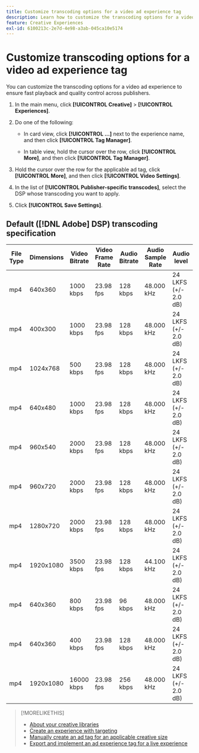 ```yaml
---
title: Customize transcoding options for a video ad experience tag
description: Learn how to customize the transcoding options for a video ad tag.
feature: Creative Experiences
exl-id: 6100213c-2e7d-4e98-a3ab-045ca10e5174
---
```

# Customize transcoding options for a video ad experience tag

You can customize the transcoding options for a video ad experience to ensure fast playback and quality control across publishers.

1. In the main menu, click **[!UICONTROL Creative]** > **[!UICONTROL Experiences]**.

1. Do one of the following:

   * In card view, click **[!UICONTROL ...]** next to the experience name, and then click **[!UICONTROL Tag Manager]**.
 
   * In table view, hold the cursor over the row, click **[!UICONTROL More]**, and then click **[!UICONTROL Tag Manager]**.

1. Hold the cursor over the row for the applicable ad tag, click **[!UICONTROL More]**, and then click **[!UICONTROL Video Settings]**.

1. In the list of **[!UICONTROL Publisher-specific transcodes]**, select the DSP whose transcoding you want to apply.

1. Click **[!UICONTROL Save Settings]**.

## Default ([!DNL Adobe] DSP) transcoding specification

| File Type | Dimensions | Video Bitrate | Video Frame Rate | Audio Bitrate | Audio Sample Rate | Audio level |
|---|---|---|---|---|---|---|
| mp4 | 640x360 | 1000 kbps | 23.98 fps | 128 kbps | 48.000 kHz | 24 LKFS (+/- 2.0 dB) |
| mp4 | 400x300 | 1000 kbps | 23.98 fps | 128 kbps | 48.000 kHz | 24 LKFS (+/- 2.0 dB) |
| mp4 | 1024x768 | 500 kbps | 23.98 fps | 128 kbps | 48.000 kHz | 24 LKFS (+/- 2.0 dB) |
| mp4 | 640x480 | 1000 kbps | 23.98 fps | 128 kbps | 48.000 kHz | 24 LKFS (+/- 2.0 dB) |
| mp4 | 960x540 | 2000 kbps | 23.98 fps | 128 kbps | 48.000 kHz | 24 LKFS (+/- 2.0 dB) |
| mp4 | 960x720 | 2000 kbps | 23.98 fps | 128 kbps | 48.000 kHz | 24 LKFS (+/- 2.0 dB) |
| mp4 | 1280x720 | 2000 kbps | 23.98 fps | 128 kbps | 48.000 kHz | 24 LKFS (+/- 2.0 dB) |
| mp4 | 1920x1080 | 3500 kbps | 23.98 fps | 128 kbps | 44.100 kHz | 24 LKFS (+/- 2.0 dB) |
| mp4 | 640x360 | 800 kbps | 23.98 fps | 96 kbps | 48.000 kHz | 24 LKFS (+/- 2.0 dB) |
| mp4 | 640x360 | 400 kbps | 23.98 fps | 128 kbps | 48.000 kHz | 24 LKFS (+/- 2.0 dB) |
| mp4 | 1920x1080 | 16000 kbps | 23.98 fps | 256 kbps | 48.000 kHz | 24 LKFS (+/- 2.0 dB) |

>[!MORELIKETHIS]
>
>* [About your creative libraries](/help/creative/creative-libraries/creative-libraries-about.md)
>* [Create an experience with targeting](/help/creative/experiences/experience-create-targeting.md)
>* [Manually create an ad tag for an applicable creative size](experience-tag-create-manually.md)
>* [Export and implement an ad experience tag for a live experience](experience-tag-export.md)
